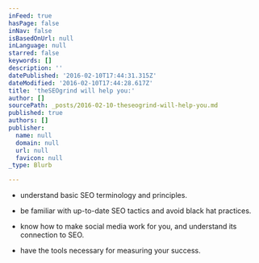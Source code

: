 ```yaml
---
inFeed: true
hasPage: false
inNav: false
isBasedOnUrl: null
inLanguage: null
starred: false
keywords: []
description: ''
datePublished: '2016-02-10T17:44:31.315Z'
dateModified: '2016-02-10T17:44:28.617Z'
title: 'theSEOgrind will help you:'
author: []
sourcePath: _posts/2016-02-10-theseogrind-will-help-you.md
published: true
authors: []
publisher:
  name: null
  domain: null
  url: null
  favicon: null
_type: Blurb

---
```

* understand basic SEO terminology and principles.

* be familiar with up-to-date SEO tactics and avoid black hat practices.

* know how to make social media work for you, and understand its connection to SEO.

* have the tools necessary for measuring your success.